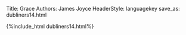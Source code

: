 Title: Grace
Authors: James Joyce
HeaderStyle: languagekey
save_as: dubliners14.html

{%include_html dubliners14.html%}

